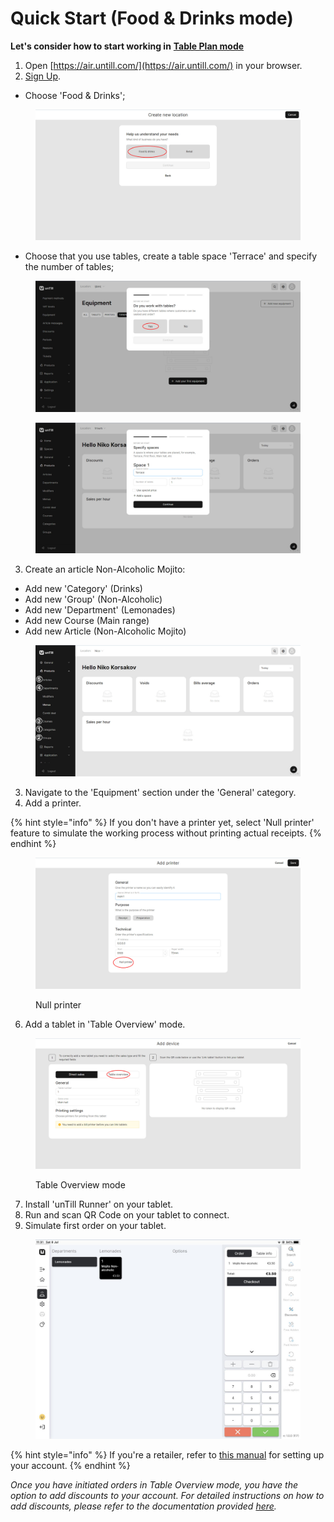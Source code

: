 # Quick Start (Food & Drinks mode)

**Let's consider how to start working in** [**Table Plan mode**](general/table-plan-mode.md)

1. Open [https://air.untill.com/](https://air.untill.com/) in your browser.
2. [Sign Up](getting-started/quick-start/sign-up-to-untill-air.md).

* Choose 'Food & Drinks';

<figure><img src=".gitbook/assets/2023-07-07_22-07-19.jpg" alt="" width="563"><figcaption></figcaption></figure>

* Choose that you use tables, create a table space 'Terrace' and specify the number of tables;

<div>

<figure><img src=".gitbook/assets/tables.jpg" alt=""><figcaption></figcaption></figure>

 

<figure><img src=".gitbook/assets/terrace.jpg" alt=""><figcaption></figcaption></figure>

</div>

3. Create an article Non-Alcoholic Mojito: &#x20;

* Add new 'Category' (Drinks)
* Add new 'Group' (Non-Alcoholic)
* Add new 'Department' (Lemonades)
* Add new Course (Main range)
* Add new Article (Non-Alcoholic Mojito)

<figure><img src=".gitbook/assets/sequence.jpg" alt=""><figcaption></figcaption></figure>

3. Navigate to the 'Equipment' section under the 'General' category.
4. Add a printer.

{% hint style="info" %}
If you don't have a printer yet, select 'Null printer' feature to simulate the working process without printing actual receipts.
{% endhint %}

<figure><img src=".gitbook/assets/null-printer.jpg" alt="" width="563"><figcaption><p>Null printer</p></figcaption></figure>

6. Add a tablet in 'Table Overview' mode.

<figure><img src=".gitbook/assets/tablet.jpg" alt="" width="563"><figcaption><p>Table Overview mode</p></figcaption></figure>

7. Install 'unTill Runner' on your tablet.
8. Run and scan QR Code on your tablet to connect.
9. Simulate first order on your tablet.&#x20;

<figure><img src=".gitbook/assets/order-on-tablet.jpg" alt="" width="563"><figcaption></figcaption></figure>

{% hint style="info" %}
If you're a retailer, refer to [this manual](retailer-mode.md) for setting up your account.
{% endhint %}

_Once you have initiated orders in Table Overview mode, you have the option to add discounts to your account. For detailed instructions on how to add discounts, please refer to the documentation provided_ [_here_](general/discounts.md)_._
